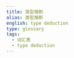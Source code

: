 ```yaml
---
title: 类型推断
alias: 类型推断
english: type deduction
type: glossary
tags:
  - 词汇表
  - type deduction
---
```

